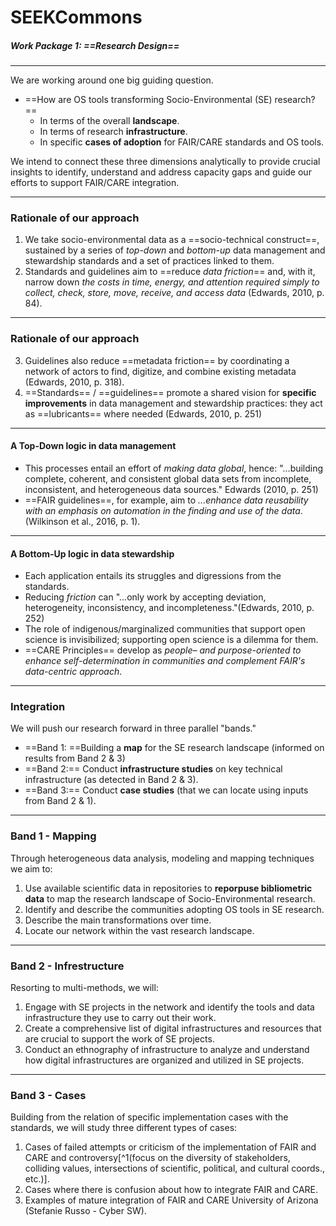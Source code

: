 
# SEEKCommons 
##### Work Package 1: ==Research Design==
---

We are working around one big guiding question. 
- ==How are OS tools transforming Socio-Environmental (SE) research?==
	- In terms of the overall **landscape**.
	- In terms of research **infrastructure**. 
	- In specific **cases of adoption** for FAIR/CARE standards and OS tools.

We intend to connect these three dimensions analytically to provide crucial insights to identify, understand and address capacity gaps and guide our efforts to support FAIR/CARE integration.

---
### Rationale of our approach
1. We take socio-environmental data as a ==socio-technical construct==, sustained by a series of *top-down* and *bottom-up* data management and stewardship standards and a set of practices linked to them. 
2. Standards and guidelines aim to ==reduce *data friction*== and, with it, narrow down *the costs in time, energy, and attention required simply to collect, check, store, move, receive, and access data* (Edwards, 2010, p. 84).
---
### Rationale of our approach
3. Guidelines also reduce ==metadata friction== by coordinating a network of actors to find, digitize, and combine existing metadata (Edwards, 2010, p. 318).
4. ==Standards== / ==guidelines== promote a shared vision for **specific improvements** in data management and stewardship practices: they act as ==lubricants== where needed (Edwards, 2010, p. 251)
---
#### A Top-Down logic in data management
 - This processes entail an effort of *making data global*, hence:  "…building complete, coherent, and consistent global data sets from incomplete, inconsistent, and heterogeneous data sources." Edwards (2010, p. 251) 
- ==FAIR guidelines==, for example, aim to *...enhance data reusability with an emphasis on automation in the finding and use of the data*. (Wilkinson et al., 2016, p. 1). 

---
#### A Bottom-Up logic in data stewardship
 - Each application entails its struggles and digressions from the standards. 
 - Reducing *friction* can "...only work by accepting deviation, heterogeneity, inconsistency, and incompleteness."(Edwards, 2010, p. 252)
 - The role of indigenous/marginalized communities that support open science is invisibilized; supporting open science is a dilemma for them.
- ==CARE Principles== develop as *people– and purpose-oriented to enhance self-determination in communities and complement FAIR's data-centric approach*. 

---
### Integration
We will push our research forward in three parallel "bands."
- ==Band 1: ==Building a **map** for the SE research landscape (informed on results from Band 2 & 3)
- ==Band 2:== Conduct **infrastructure studies** on key technical infrastructure (as detected in Band 2 & 3). 
- ==Band 3:== Conduct **case studies** (that we can locate using inputs from Band 2 & 1).  
---
### Band 1 - Mapping
Through heterogeneous data analysis, modeling and mapping techniques we aim to: 
1. Use available scientific data in repositories to **reporpuse bibliometric data** to map the research landscape of Socio-Environmental research. 
2. Identify and describe the communities adopting OS tools in SE research. 
3. Describe the main transformations over time. 
4. Locate our network within the vast research landscape. 

---
### Band 2 - Infrestructure
Resorting to multi-methods, we will: 
1. Engage with SE projects in the network and identify the tools and data infrastructure they use to carry out their work.
2. Create a comprehensive list of digital infrastructures and resources that are crucial to support the work of SE projects.
3. Conduct an ethnography of infrastructure to analyze and understand how digital infrastructures are organized and utilized in SE projects.

---
### Band 3 - Cases
Building from the relation of specific implementation cases with the standards, we will study three different types of cases: 
1. Cases of failed attempts or criticism of the implementation of FAIR and CARE and controversy[^1(focus on the diversity of stakeholders, colliding values, intersections of scientific, political, and cultural coords., etc.)].
2. Cases where there is confusion about how to integrate FAIR and CARE.
3. Examples of mature integration of FAIR and CARE University of Arizona (Stefanie Russo - Cyber SW).